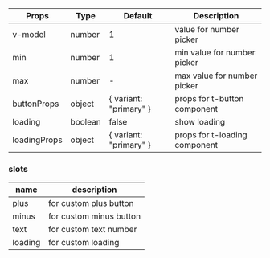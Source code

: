 | Props | Type | Default | Description |
| ------------ | ------------ | ------------ | ------------ |
| v-model | number |1 | value for number picker |
| min | number | 1 | min value for number picker |
| max | number | - | max value for number picker |
| buttonProps | object | { variant: "primary" } | props for t-button component |
| loading | boolean | false | show loading |
| loadingProps | object | { variant: "primary" } | props for t-loading component |

### slots
| name | description
| ------------ | ------------ |
| plus | for custom plus button |
| minus | for custom minus button |
| text | for custom text number |
| loading | for custom loading |

